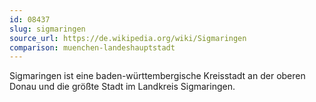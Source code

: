 ```yaml
---
id: 08437
slug: sigmaringen
source_url: https://de.wikipedia.org/wiki/Sigmaringen
comparison: muenchen-landeshauptstadt
---
```


Sigmaringen ist eine baden-württembergische Kreisstadt an der oberen Donau und die größte Stadt im Landkreis Sigmaringen.
